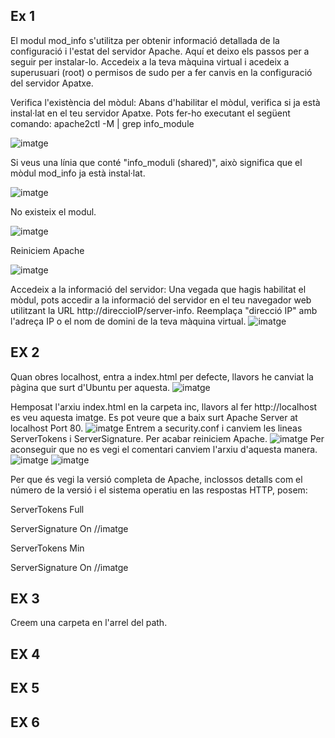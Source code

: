 ## Ex 1
El modul mod_info s'utilitza per obtenir informació detallada de la configuració i l'estat del servidor Apache. Aquí et deixo els passos per a seguir per instalar-lo.
Accedeix a la teva màquina virtual i acedeix a superusuari (root) o permisos de sudo per a fer canvis en la configuració del servidor Apatxe.

Verifica l'existència del mòdul: Abans d'habilitar el mòdul, verifica si ja està instal·lat en el teu servidor Apatxe. Pots fer-ho executant el següent comando:
apache2ctl -M | grep info_module

![imatge](https://github.com/mmonpeat/Desplegament_Aplicacions_Web/assets/115364869/a1560adf-23dd-470f-95b2-386228e421a1)

Si veus una línia que conté "info_moduli (shared)", això significa que el mòdul mod_info ja està instal·lat.

![imatge](https://github.com/mmonpeat/Desplegament_Aplicacions_Web/assets/115364869/c8c939bf-6972-472f-a3fd-8334942406d5)

No existeix el modul.

![imatge](https://github.com/mmonpeat/Desplegament_Aplicacions_Web/assets/115364869/9ac5be44-c2dd-4583-b1f0-21784363607f)

Reiniciem Apache

![imatge](https://github.com/mmonpeat/Desplegament_Aplicacions_Web/assets/115364869/5d554f77-c075-474a-b80e-96820722e3b7)

Accedeix a la informació del servidor: Una vegada que hagis habilitat el mòdul, pots accedir a la informació del servidor
en el teu navegador web utilitzant la URL http://direccioIP/server-info. Reemplaça "direcció IP" amb l'adreça IP o el nom de domini de la teva màquina virtual.
![imatge](https://github.com/mmonpeat/Desplegament_Aplicacions_Web/assets/115364869/5b1dfb99-9e87-45c6-a2db-3076b05b75db)

## EX 2

Quan obres localhost, entra a index.html per defecte, llavors he canviat la pàgina que surt d'Ubuntu per aquesta.
![imatge](https://github.com/mmonpeat/Desplegament_Aplicacions_Web/assets/115364869/eadddaf4-d483-4faf-ae70-5c09885beed2)

Hemposat l'arxiu index.html en la carpeta inc, llavors al fer http://localhost es veu aquesta imatge. Es pot veure que a baix surt Apache Server at localhost Port 80.
![imatge](https://github.com/mmonpeat/Desplegament_Aplicacions_Web/assets/115364869/10b80c90-29ac-41f3-97d7-6d62fa97cb1e)
Entrem a security.conf i canviem les lineas ServerTokens i ServerSignature. Per acabar reiniciem Apache.
![imatge](https://github.com/mmonpeat/Desplegament_Aplicacions_Web/assets/115364869/22638131-5f66-4f17-8101-27d2d5448954)
Per aconseguir que no es vegi el comentari canviem l'arxiu d'aquesta manera.
![imatge](https://github.com/mmonpeat/Desplegament_Aplicacions_Web/assets/115364869/ab824ed0-7fe8-4de8-97ff-8c8c36756560)
![imatge](https://github.com/mmonpeat/Desplegament_Aplicacions_Web/assets/115364869/8d070471-8e73-49ce-abfe-dfa95bff248a)

Per que és vegi la versió completa de Apache, inclossos detalls com el número de la versió i el sistema operatiu en las respostas HTTP, posem:

ServerTokens Full

ServerSignature On
//imatge

ServerTokens Min

ServerSignature On
//imatge

## EX 3

Creem una carpeta en l'arrel del path.

## EX 4

## EX 5

## EX 6
